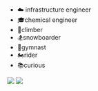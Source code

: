 - ☁️ infrastructure engineer
- 🎓chemical engineer
- 🧗climber
- 🏂snowboarder
- 🤸gymnast
- 🏍️rider
- 📚curious

![](https://wakatime.com/share/@chemejon/a5d535da-c7bd-4a00-b7ee-c4533aa809ea.svg")
<img src="https://wakatime.com/share/@chemejon/aa77f29b-4701-4954-b0d0-5aa932d0f485.svg">
